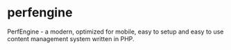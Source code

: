# perfengine
PerfEngine - a modern, optimized for mobile, easy to setup and easy to use content management system written in PHP.
